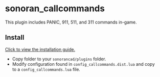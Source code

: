 # sonoran_callcommands
This plugin includes PANIC, 911, 511, and 311 commands in-game.

## Install

[Click to view the installation guide.](https://info.sonorancad.com/integration-plugins/integration-plugins/available-plugins/call-commands)

- Copy folder to your `sonorancad/plugins` folder. 
- Modify configuration found in `config_callcommands.dist.lua` and copy to a `config_callcommands.lua` file.
